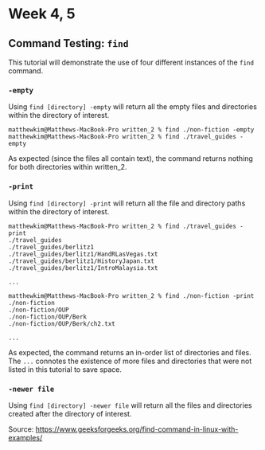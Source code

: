 # Week 4, 5

## Command Testing: `find`
This tutorial will demonstrate the use of four different instances of the `find` command. 

### `-empty`
Using `find [directory] -empty` will return all the empty files and directories within the directory of interest.

```
matthewkim@Matthews-MacBook-Pro written_2 % find ./non-fiction -empty
matthewkim@Matthews-MacBook-Pro written_2 % find ./travel_guides -empty
```
As expected (since the files all contain text), the command returns nothing for both directories within written_2. 

### `-print`
Using `find [directory] -print` will return all the file and directory paths within the directory of interest. 

```
matthewkim@Matthews-MacBook-Pro written_2 % find ./travel_guides -print
./travel_guides
./travel_guides/berlitz1
./travel_guides/berlitz1/HandRLasVegas.txt
./travel_guides/berlitz1/HistoryJapan.txt
./travel_guides/berlitz1/IntroMalaysia.txt

...

matthewkim@Matthews-MacBook-Pro written_2 % find ./non-fiction -print  
./non-fiction
./non-fiction/OUP
./non-fiction/OUP/Berk
./non-fiction/OUP/Berk/ch2.txt

...
```
As expected, the command returns an in-order list of directories and files. The `...` connotes the existence of more files and directories that were not listed in this tutorial to save space. 

### `-newer file`
Using `find [directory] -newer file` will return all the files and directories created after the directory of interest. 


Source: https://www.geeksforgeeks.org/find-command-in-linux-with-examples/ 

